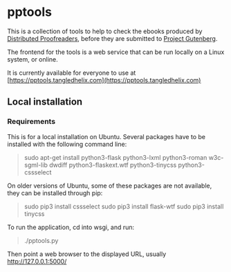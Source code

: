 # pptools

This is a collection of tools to help to check the ebooks produced by
[Distributed Proofreaders](https://pgdp.net), before they are submitted to
[Project Gutenberg](https://gutenberg.org).

The frontend for the tools is a web service that can be run locally on
a Linux system, or online.

It is currently available for everyone to use at
[https://pptools.tangledhelix.com](https://pptools.tangledhelix.com)


## Local installation

### Requirements

This is for a local installation on Ubuntu. Several packages have to
be installed with the following command line:

>  sudo apt-get install python3-flask python3-lxml python3-roman w3c-sgml-lib dwdiff python3-flaskext.wtf python3-tinycss python3-cssselect

On older versions of Ubuntu, some of these packages are not available,
they can be installed through pip:

>  sudo pip3 install cssselect
>  sudo pip3 install flask-wtf
>  sudo pip3 install tinycss

To run the application, cd into wsgi, and run:

>  ./pptools.py

Then point a web browser to the displayed URL, usually http://127.0.0.1:5000/
